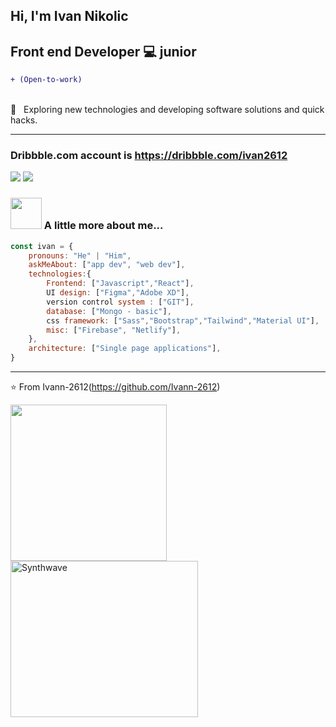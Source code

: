 <section  display="flex">
<div width="49%">
    
#  Hi, I'm Ivan Nikolic <br/>
## Front end Developer 💻 junior 
    
```diff 
+ (Open-to-work)
``` 
<br/>
🤔 &nbsp; Exploring new technologies and developing software solutions and quick hacks.<br/><hr/>
    
### Dribbble.com account is https://dribbble.com/ivan2612
[![](https://img.shields.io/badge/LinkedIn-ivan-blue)](https://www.linkedin.com/in/ivan-nikolic-750881186/)
[![](https://img.shields.io/badge/Gmail-ivan.nikolicamp%40gmail.com-yellow)](mailto:ivan.nikolicamp@gmail.com)

### <img src="https://media.giphy.com/media/VgCDAzcKvsR6OM0uWg/giphy.gif" width="50"> A little more about me...  

```javascript
const ivan = {
    pronouns: "He" | "Him",
    askMeAbout: ["app dev", "web dev"],
    technologies:{
        Frontend: ["Javascript","React"],
        UI design: ["Figma","Adobe XD"],
        version control system : ["GIT"],
        database: ["Mongo - basic"],
        css framework: ["Sass","Bootstrap","Tailwind","Material UI"],
        misc: ["Firebase", "Netlify"],
    },
    architecture: ["Single page applications"],
}
```

---
⭐️ From Ivann-2612(https://github.com/Ivann-2612)
</div>
<div width="50%" display="flex">
<img src="https://media.giphy.com/media/M9gbBd9nbDrOTu1Mqx/giphy.gif" width="250" height="250">
<img src="https://thumbs.gfycat.com/GoodnaturedFondGaur-size_restricted.gif" alt="Synthwave" height="250" width="300">
</div>
</section>
